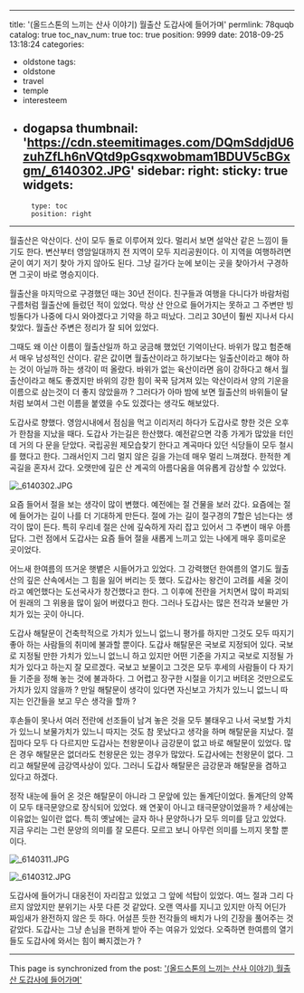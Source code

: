 
---
title: '(올드스톤의 느끼는 산사 이야기) 월출산 도갑사에 들어가며'
permlink: 78quqb
catalog: true
toc_nav_num: true
toc: true
position: 9999
date: 2018-09-25 13:18:24
categories:
- oldstone
tags:
- oldstone
- travel
- temple
- interesteem
- dogapsa
thumbnail: 'https://cdn.steemitimages.com/DQmSddjdU6zuhZfLh6nVQtd9pGsqxwobmam1BDUV5cBGxgm/_6140302.JPG'
sidebar:
    right:
        sticky: true
widgets:
    -
        type: toc
        position: right
---


월출산은 악산이다. 산이 모두 돌로 이루어져 있다. 멀리서 보면 설악산 같은 느낌이 들기도 한다. 변산부터 영암일대까지 전 지역이 모두 지리공원이다. 이 지역을 여행하려면 굳이 여기 저기 찾아 가지 않아도 된다. 그냥 길가다 눈에 보이는 곳을 찾아가서 구경하면 그곳이 바로 명승지이다. 

월출산을 마지막으로 구경했던 때는 30년 전이다. 친구들과 여행을 다니다가 바람처럼 구름처럼 월출산에 들렀던 적이 있었다. 막상 산 안으로 들어가지는 못하고 그 주변만 빙빙돌다가 나중에 다시 와야겠다고 기약을 하고 떠났다. 그리고 30년이 훨씬 지나서 다시 찾았다. 월출산 주변은 정리가 잘 되어 있었다. 

그때도 왜 이산 이름이 월출산일까 하고 궁금해 했었던 기억이난다. 바위가 많고 험준해서 매우 남성적인 산이다. 같은 값이면 월출산이라고 하기보다는 일출산이라고 해야 하는 것이 아닐까 하는 생각이 떠 올랐다. 바위가 없는 육산이라면 음이 강하다고 해서 월출산이라고 해도 좋겠지만 바위의 강한 힘이 꾹꾹 담겨져 있는 악산이라서 양의 기운을 이름으로 삼는것이 더 좋지 않았을까 ? 그러다가 아마 밤에 보면 월출산의 바위들이 달처럼 보여서 그런 이름을 붙였을 수도 있겠다는 생각도 해보았다. 

도갑사로 향했다. 영암시내에서 점심을 먹고 이리저리 하다가 도갑사로 향한 것은 오후가 한참을 지났을 때다. 도갑사 가는길은 한산했다. 예전같으면 각종 가게가 많았을 터인데 거의 다 문을 닫았다. 국립공원 제모습찾기 한다고 계곡마다 있던 식당들이 모두 철시를 했다고 한다. 그래서인지 그리 멀지 않은 길을 가는데 매우 멀리 느껴졌다. 한적한 계곡길을 혼자서 갔다. 오랫만에 깊은 산 계곡의 아름다움을 여유롭게 감상할 수 있었다. 

![_6140302.JPG](https://cdn.steemitimages.com/DQmSddjdU6zuhZfLh6nVQtd9pGsqxwobmam1BDUV5cBGxgm/_6140302.JPG)

요즘 들어서 절을 보는 생각이 많이 변했다. 예전에는 절 건물을 보러 갔다. 요즘에는 절에 들어가는 길이 나를 더 기대하게 만든다. 절에 가는 길이 절구경의 7할은 넘는다는 생각이 많이 든다. 특히 우리네 절은 산에 깊숙하게 자리 잡고 있어서 그 주변이 매우 아름답다. 그런 점에서 도갑사는 요즘 들어 절을 새롭게 느끼고 있는 나에게 매우 흥미로운 곳이었다. 

어느새 한여름의 뜨거운 햇볕은 시들어가고 있었다. 그 강력했던 한여름의 열기도 월출산의 깊은 산속에서는 그 힘을 잃어 버리는 듯 했다. 도갑사는 왕건이 고려를 세울 것이라고 예언했다는 도선국사가 창건했다고 한다. 그 이후에 전란을 거치면서 많이 파괴되어 원래의 그 위용을 많이 잃어 버렸다고 한다. 그러나 도갑사는 많은 전각과 보물만 가치가 있는 곳이 아니다. 

도갑사 해탈문이 건축학적으로 가치가 있느니 없느니 평가를 하지만 그것도 모두 따지기 좋아 하는 사람들의 취미에 불과할 뿐이다. 도갑사 해탈문은 국보로 지정되어 있다. 국보로 지정될 만한 가치가 있느니 없느니 하고 있지만 어떤 기준을 가지고 국보로 지정될 가치가 있다고 하는지 잘 모르겠다. 국보고 보물이고 그것은 모두 후세의 사람들이 다 자기들 기준을 정해 놓는 것에 불과하다. 그 어렵고 장구한 시절을 이기고 버텨온 것만으로도 가치가 있지 않을까 ? 만일 해탈문이 생각이 있다면 자신보고 가치가 있느니 없느니 따지는 인간들을 보고 무슨 생각을 할까 ?  

후손들이 못나서 여러 전란에 선조들이 남겨 놓은 것을 모두 불태우고 나서  국보할 가치가 있느니 보물가치가 있느니 따지는 것도 참 못났다고 생각을 하며 해탈문을 지났다. 절집마다 모두 다 다르지만 도갑사는 천왕문이나 금강문이 없고 바로 해탈문이 있었다. 많은 경우 해탈문은 없더라도 천왕문은 있는 경우가 많았다. 도갑사에는 천왕문이 없다. 그리고 해탈문에 금강역사상이 있다. 그러니 도갑사 해탈문은 금강문과 해탈문을 겸하고 있다고 하겠다. 


정작 내눈에 들어 온 것은 해탈문이 아니라 그 문앞에 있는 돌계단이었다. 돌계단의 양쪽이 모두 태극문양으로 장식되어 있었다. 왜 연꽃이 아니고 태극문양이었을까 ? 세상에는 이유없는 일이란 없다. 특히 옛날에는 글자 하나 문양하나가 모두 의미를 담고 있었다. 지금 우리는 그런 문양의 의미를 잘 모른다. 모르고 보니 아무런 의미를 느끼지 못할 뿐이다. 

![_6140311.JPG](https://ipfs.busy.org/ipfs/QmVpsjdzWwxy16cmtZyLK4xGLuQLjA7M53cytpCu4n9K7W)

![_6140312.JPG](https://ipfs.busy.org/ipfs/Qmde6HCAwH8jGJYz9YmrGNu8Ey6cgzNaGDoKrYij7z5XiM)
 

도갑사에 들어가니 대웅전이 자리잡고 있었고 그 앞에 석탑이 있었다. 여느 절과 그리 다르지 않았지만 분위기는 사뭇 다른 것 같았다. 오랜 역사를 지니고 있지만 아직 어딘가 짜임새가 완전하지 않은 듯 하다. 어설픈 듯한 전각들의 배치가 나의 긴장을 풀어주는 것 같았다. 도갑사는 그냥 손님을 편하게 받아 주는 여유가 있었다. 오죽하면 한여름의 열기들도 도갑사에 와서는 힘이 빠지겠는가 ?

- - -

This page is synchronized from the post: ['(올드스톤의 느끼는 산사 이야기) 월출산 도갑사에 들어가며'](https://steemit.com/@oldstone/78quqb)
